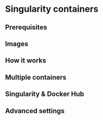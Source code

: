 # Singularity containers
## Prerequisites
## Images
## How it works
## Multiple containers
## Singularity & Docker Hub
## Advanced settings

